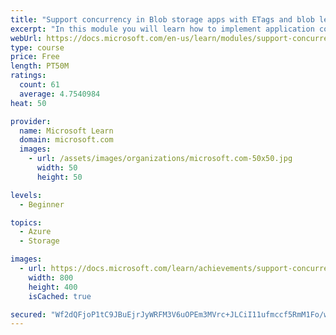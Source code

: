```yaml
---
title: "Support concurrency in Blob storage apps with ETags and blob leases"
excerpt: "In this module you will learn how to implement application code to manage concurrency in blob storage."
webUrl: https://docs.microsoft.com/en-us/learn/modules/support-concurrency-blob-storage/
type: course
price: Free
length: PT50M
ratings:
  count: 61
  average: 4.7540984
heat: 50

provider:
  name: Microsoft Learn
  domain: microsoft.com
  images:
    - url: /assets/images/organizations/microsoft.com-50x50.jpg
      width: 50
      height: 50

levels:
  - Beginner

topics:
  - Azure
  - Storage

images:
  - url: https://docs.microsoft.com/learn/achievements/support-concurrency-blob-storage-social.png
    width: 800
    height: 400
    isCached: true

secured: "Wf2dQFjoP1tC9JBuEjrJyWRFM3V6uOPEm3MVrc+JLCiI11ufmccf5RmM1Fo/wUr6YRiGvZc8p0nvXDO5SNQCodyqoQ0AIEEKt/jBRTv9tNa2I+/qBfy4WqvAosbOjKDo6S0G+YgndckAAxtrU1iTvzX4DqoyITQxZoyXzG6tc/VugB3wm9R5A/bV2LtW7Q6/UOO1as7bCUR22mSU1xTelvqjm1UA9wY/Gg6w3bAMX7qnT7kcmEiAVRDXwhA8JW3tQMTu/ePsgL1AoywSCe1r9v8k9N8KMEA7lmxAsRcS4PyN1lXkrcEfxhYA1TAKcNsjXDEP3rAI8oVeMgnKIaDG2YtvFzdth9Tle8h5I6QO14U8W2rP5PMYfcuq8kY0JeQVtxlihyssW5mj2AM2ZkMWzHH/NNeiiIEMlmjUVtPRmUM=;BZo2lOBtgorQW4ytRdnmmw=="
---
```


